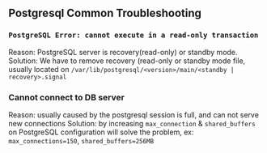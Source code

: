 ## Postgresql Common Troubleshooting

### `PostgreSQL Error: cannot execute in a read-only transaction`
Reason: PostgreSQL server is recovery(read-only) or standby mode.
Solution: We have to remove recovery (read-only or standby mode file, usually located on `/var/lib/postgresql/<version>/main/<standby | recovery>.signal`

### Cannot connect to DB server
Reason: usually caused by the postgresql session is full, and can not serve new connections
Solution: by increasing `max_connection` & `shared_buffers` on PostgreSQL configuration will solve the problem, ex: `max_connections=150`, `shared_buffers=256MB`
